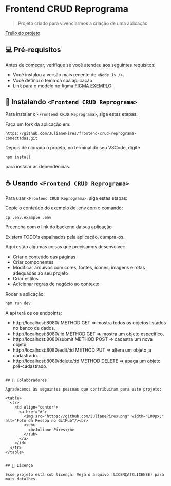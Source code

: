 # Frontend CRUD Reprograma


> Projeto criado para vivenciarmos a criação de uma aplicação

[Trello do projeto](https://trello.com/invite/b/KLJ0xJLh/ATTI3116cadd62a65f361d348fd575b5cf9b18BEC285/conectadas-reprograma-crud)

## 💻 Pré-requisitos

Antes de começar, verifique se você atendeu aos seguintes requisitos:

* Você instalou a versão mais recente de `<Node.Js />`.
* Você definiu o tema da sua aplicação
* Link para o modelo no figma [FIGMA EXEMPLO](https://www.figma.com/file/JbhdNDvjI7S0Fbb34DFPzR/Projeto-Conectadas-Reprograma?type=design&node-id=0%3A1&mode=design&t=b6SmyijF1mNMHEA0-1)

## 🚀 Instalando `<Frontend CRUD Reprograma>`

Para instalar o `<Frontend CRUD Reprograma>`, siga estas etapas:

Faça um fork da aplicação em:
```
https://github.com/JulianePires/frontend-crud-reprograma-conectadas.git
```
Depois de clonado o projeto, no terminal do seu VSCode, digite 
```
npm install
```
para instalar as dependências.

## ☕ Usando `<Frontend CRUD Reprograma>`

Para usar `<Frontend CRUD Reprograma>`, siga estas etapas:

Copie o conteúdo do exemplo de .env com o comando:
```
cp .env.example .env
```

Preencha com o link do backend da sua aplicação

Existem TODO's espalhados pela aplicação, cumpra-os.

Aqui estão algumas coisas que precisamos desenvolver:

-  Criar o conteúdo das páginas
-  Criar componentes
-  Modificar arquivos com cores, fontes, ícones, imagens e rotas adequadas ao seu projeto
-  Criar estilos
-  Adicionar regras de negócio ao contexto

Rodar a aplicação:
```
npm run dev
```

A api terá os os endpoints:
 * http://localhost:8080/ METHOD GET => mostra todos os objetos listados no banco de dados.
 * http://localhost:8080/:id METHOD GET => mostra um objeto específico.
 * http://localhost:8080/submit METHOD POST => cadastra um nova objeto.
 * http://localhost:8080/edit/:id METHOD PUT => altera um objeto já cadastrado.
 * http://localhost:8080/delete/:id METHOD DELETE => apaga um objeto pré-cadastrado.
```

## 🤝 Colaboradores

Agradecemos às seguintes pessoas que contribuíram para este projeto:

<table>
  <tr>
    <td align="center">
      <a href="#">
        <img src="https://github.com/JulianePires.png" width="100px;" alt="Foto da Pessoa no GitHub"/><br>
        <sub>
          <b>Juliane Pires</b>
        </sub>
      </a>
    </td>
  </tr>
</table>


## 📝 Licença

Esse projeto está sob licença. Veja o arquivo [LICENÇA](LICENSE) para mais detalhes.